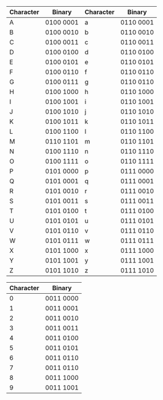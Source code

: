 |Character|Binary|Character|Binary|
|---------|------|---------|------|
|A|0100 0001|a|0110 0001|
|B|0100 0010|b|0110 0010|
|C|0100 0011|c|0110 0011|
|D|0100 0100|d|0110 0100|
|E|0100 0101|e|0110 0101|
|F|0100 0110|f|0110 0110|
|G|0100 0111|g|0110 0110|
|H|0100 1000|h|0110 1000|
|I|0100 1001|i|0110 1001|
|J|0100 1010|j|0110 1010|
|K|0100 1011|k|0110 1011|
|L|0100 1100|l|0110 1100|
|M|0110 1101|m|0110 1101|
|N|0100 1110|n|0110 1110|
|O|0100 1111|o|0110 1111|
|P|0101 0000|p|0111 0000|
|Q|0101 0001|q|0111 0001|
|R|0101 0010|r|0111 0010|
|S|0101 0011|s|0111 0011|
|T|0101 0100|t|0111 0100|
|U|0101 0101|u|0111 0101|
|V|0101 0110|v|0111 0110|
|W|0101 0111|w|0111 0111|
|X|0101 1000|x|0111 1000|
|Y|0101 1001|y|0111 1001|
|Z|0101 1010|z|0111 1010|

|Character|Binary|
|---------|------|
|0|0011 0000|
|1|0011 0001|
|2|0011 0010|
|3|0011 0011|
|4|0011 0100|
|5|0011 0101|
|6|0011 0110|
|7|0011 0110|
|8|0011 1000|
|9|0011 1001|

